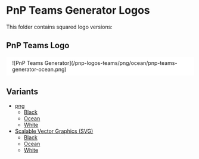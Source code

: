 # PnP Teams Generator Logos

This folder contains squared logo versions:

## PnP Teams Logo
<div style="background-color: white; padding: 0.5rem 1rem 0.6rem">![PnP Teams Generator](/pnp-logos-teams/png/ocean/pnp-teams-generator-ocean.png)</div>

## Variants
* [png](/pnp-logos-teams/png/)
  * [Black](/pnp-logos-teams/png/black/)
  * [Ocean](/pnp-logos-teams/png/ocean/)
  * [White](/pnp-logos-teams/png/white/)
* [Scalable Vector Graphics (SVG)](/pnp-logos-squared/svg/)
  * [Black](/pnp-logos-teams/svg/pnp-teams-generator-black.svg)
  * [Ocean](/pnp-logos-teams/svg/pnp-teams-generator-ocean.svg)
  * [White](/pnp-logos-teams/svg/pnp-teams-generator-white.svg)

